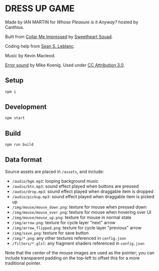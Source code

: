# DRESS UP GAME

Made by IAN MARTIN for _Whose Pleasure is it Anyway?_ hosted by Canthius.

Built from [Collar Me Impressed](https://sweetheartsquad.itch.io/collar-me-impressed) by [Sweetheart Squad](https://sweetheartsquad.itch.io/).

Coding help from [Sean S. Leblanc](https://seans.site).

Music by Kevin Macleod.

[Error sound](https://soundbible.com/1540-Computer-Error-Alert.html) by Mike Koenig. Used under [CC Attribution 3.0](https://creativecommons.org/licenses/by/3.0/legalcode).

## Setup

```sh
npm i
```

## Development

```sh
npm start
```

## Build

```sh
npm run build
```

## Data format

Source assets are placed in `/assets`, and include:

- `/audio/bgm.mp3`: looping background music
- `/audio/btn.mp3`: sound effect played when buttons are pressed
- `/audio/drop.mp3`: sound effect played when draggable item is dropped
- `/audio/pickup.mp3`: sound effect played when draggable item is picked up
- `/img/mouse/mouse_down.png`: texture for mouse when pressed down
- `/img/mouse/mouse_over.png`: texture for mouse when hovering over UI
- `/img/mouse/mouse_up.png`: texture for mouse in normal state
- `/img/arrow.png`: texture for cycle layer "next" arrow
- `/img/arrow_flipped.png`: texture for cycle layer "previous" arrow
- `/img/save.png`: texture for save button
- `/img/*.png`: any other textures referenced in `config.json`
- `/filters/*.glsl`: any fragment shaders referenced in `config.json`

Note that the center of the mouse images are used as the pointer; you can include transparent padding on the top-left to offset this for a more traditional pointer.
